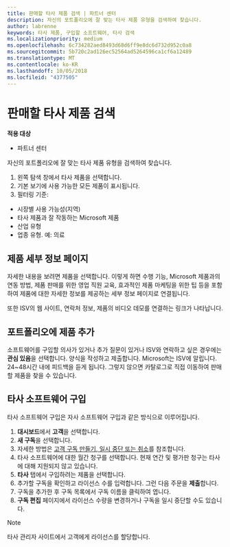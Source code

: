 ```yaml
---
title: 판매할 타사 제품 검색 | 파트너 센터
description: 자신의 포트폴리오에 잘 맞는 타사 제품 유형을 검색하여 찾습니다.
author: labrenne
keywords: 타사 제품, 구입할 소프트웨어, 타사 검색
ms.localizationpriority: medium
ms.openlocfilehash: 6c734282aed8493d68d6ff9e8dc6d732d952c0a8
ms.sourcegitcommit: 5b720c2ad126ec52564ad5264596ca1cf6a12489
ms.translationtype: MT
ms.contentlocale: ko-KR
ms.lasthandoff: 10/05/2018
ms.locfileid: "4377505"
---
```

# <a name="discover-the-third-party-offers-you-want-to-sell"></a>판매할 타사 제품 검색

**적용 대상**

-  파트너 센터

자신의 포트폴리오에 잘 맞는 타사 제품 유형을 검색하여 찾습니다. 

1.  왼쪽 탐색 창에서 타사 제품을 선택합니다. 
2.  기본 보기에 사용 가능한 모든 제품이 표시됩니다. 
3.  필터링 기준:

- 시장별 사용 가능성(지역)
- 타사 제품과 잘 작동하는 Microsoft 제품
- 산업 유형
- 업종 유형. 예: 의료

## <a name="the-product-details-page"></a>제품 세부 정보 페이지

자세한 내용을 보려면 제품을 선택합니다. 이렇게 하면 수행 기능, Microsoft 제품과의 연동 방법, 제품 판매를 위한 영업 직원 교육, 효과적인 제품 마케팅을 위한 팁 등을 포함하여 제품에 대한 자세한 정보를 제공하는 세부 정보 페이지로 연결됩니다. 

또한 ISV의 웹 사이트, 연락처 정보, 제품의 비디오 데모를 연결하는 링크가 나타납니다. 

## <a name="add-the-product-to-your-portfolio"></a>포트폴리오에 제품 추가

소프트웨어를 구입할 의사가 있거나 추가 질문이 있거나 ISV와 연락하고 싶은 경우에는 **관심 있음**을 선택합니다. 양식을 작성하고 제출합니다. Microsoft는 ISV에 알립니다. 24~48시간 내에 피드백을 듣게 됩니다. 그렇지 않으면 카탈로그로 직접 이동하여 판매할 제품을 찾을 수 있습니다.

## <a name="purchase-the-third-party-software"></a>타사 소프트웨어 구입

타사 소프트웨어 구입은 자사 소프트웨어 구입과 같은 방식으로 이루어집니다. 

1. **대시보드**에서 **고객**을 선택합니다.
2. **새 구독**을 선택합니다.
3. 자세한 방법은 [고객 구독 만들기, 일시 중단 또는 취소](create-a-new-subscription.md)를 참조합니다.
4.  타사 소프트웨어에 대한 월간 청구를 선택합니다. 현재 연간 및 평가판 청구는 타사에 대해 지원되지 않고 있습니다.
5.  **타사** 탭에서 구입하려는 제품을 선택합니다.
6.  추가할 구독을 확인하고 라이선스 수를 입력합니다. 그런 다음 주문을 **제출**합니다.
7.  구독을 추가한 후 구독 목록에서 구독 이름을 클릭하여 엽니다. 
8.  **구독 편집** 페이지에서 라이선스 수량을 변경하거나 구독을 일시 중단할 수도 있습니다.

> [!NOTE]  
>  타사 관리자 사이트에서 고객에게 라이선스를 할당합니다.

    


